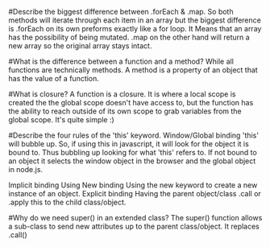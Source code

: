 
#Describe the biggest difference between .forEach & .map.
So both methods will iterate through each item in an array but the biggest difference is .forEach on its own preforms exactly like a for loop. It Means that an array has the possibility of being mutated. .map on the other hand will return a new array so the original array stays intact.

#What is the difference between a function and a method?
While all functions are technically methods. A method is a property of an object that has the value of a function.

#What is closure?
A function is a closure. It is where a local scope is created the the global scope doesn't have access to, but the function has the ability to reach outside of its own scope to grab variables from the global scope. It's quite simple :)

#Describe the four rules of the 'this' keyword.
Window/Global binding 'this' will bubble up. So, if using this in javascript, it will look for the object it is bound to. Thus bubbling up looking for what 'this' refers to. If not bound to an object it selects the window object in the browser and the global object in node.js. 

Implicit binding Using
New binding Using the new keyword to create a new instance of an object.
Explicit binding Having the parent object/class .call or .apply this to the child class/object.

#Why do we need super() in an extended class?
The super() function allows a sub-class to send new attributes up to the parent class/object. It replaces .call()